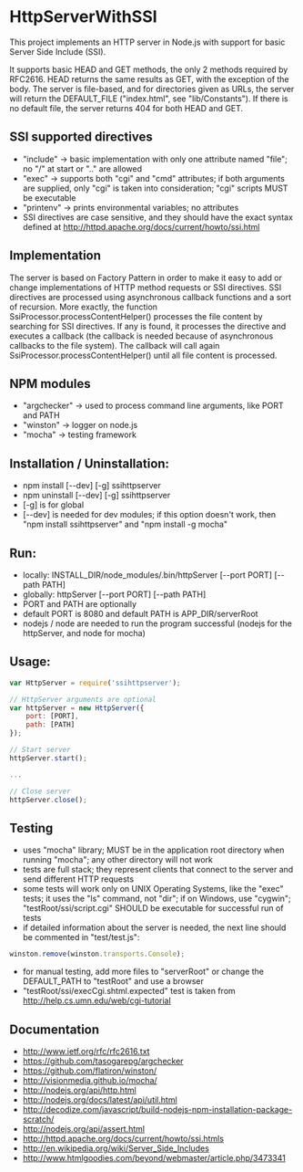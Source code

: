HttpServerWithSSI
=================

This project implements an HTTP server in Node.js with support for basic
Server Side Include (SSI).

It supports basic HEAD and GET methods, the only 2 methods required by RFC2616.
HEAD returns the same results as GET, with the exception of the body. The
server is file-based, and for directories given as URLs, the server will return
the DEFAULT_FILE ("index.html", see "lib/Constants"). If there is no default
file, the server returns 404 for both HEAD and GET.

## SSI supported directives
- "include" -> basic implementation with only one attribute named "file";
no "/" at start or ".." are allowed
- "exec" -> supports both "cgi" and "cmd" attributes; if both arguments
are supplied, only "cgi" is taken into consideration; "cgi" scripts MUST
be executable
- "printenv" -> prints environmental variables; no attributes
- SSI directives are case sensitive, and they should have the exact syntax
defined at http://httpd.apache.org/docs/current/howto/ssi.html

## Implementation
The server is based on Factory Pattern in order to make it easy to add or
change implementations of HTTP method requests or SSI directives. SSI
directives are processed using asynchronous callback functions and a sort of
recursion. More exactly, the function SsiProcessor.processContentHelper()
processes the file content by searching for SSI directives. If any is found,
it processes the directive and executes a callback (the callback is needed
because of asynchronous callbacks to the file system). The callback will call
again SsiProcessor.processContentHelper() until all file content is processed.

## NPM modules
- "argchecker" -> used to process command line arguments, like PORT and PATH
- "winston" -> logger on node.js
- "mocha" -> testing framework

## Installation / Uninstallation:
- npm install [--dev] [-g] ssihttpserver
- npm uninstall [--dev] [-g] ssihttpserver
- [-g] is for global
- [--dev] is needed for dev modules; if this option doesn't work, then
"npm install ssihttpserver" and "npm install -g mocha"

## Run:
- locally: INSTALL_DIR/node_modules/.bin/httpServer [--port PORT] [--path PATH]
- globally: httpServer [--port PORT] [--path PATH]
- PORT and PATH are optionally
- default PORT is 8080 and default PATH is APP_DIR/serverRoot
- nodejs / node are needed to run the program successful (nodejs for the httpServer,
and node for mocha)

## Usage:
```js
var HttpServer = require('ssihttpserver');

// HttpServer arguments are optional
var httpServer = new HttpServer({
	port: [PORT],
	path: [PATH]
});

// Start server
httpServer.start();

...

// Close server
httpServer.close();
```

## Testing
- uses "mocha" library; MUST be in the application root directory when running
"mocha"; any other directory will not work
- tests are full stack; they represent clients that connect to the server and
send different HTTP requests
- some tests will work only on UNIX Operating Systems, like the "exec" tests;
it uses the "ls" command, not "dir"; if on Windows, use "cygwin";
"testRoot/ssi/script.cgi" SHOULD be executable for successful run of tests
- if detailed information about the server is needed, the next line should be
commented in "test/test.js":
```js
winston.remove(winston.transports.Console);
```
- for manual testing, add more files to "serverRoot" or change the DEFAULT_PATH
to "testRoot" and use a browser
- "testRoot/ssi/execCgi.shtml.expected" test is taken from
http://help.cs.umn.edu/web/cgi-tutorial

## Documentation
- http://www.ietf.org/rfc/rfc2616.txt
- https://github.com/tasogarepg/argchecker
- https://github.com/flatiron/winston/
- http://visionmedia.github.io/mocha/
- http://nodejs.org/api/http.html
- http://nodejs.org/docs/latest/api/util.html
- http://decodize.com/javascript/build-nodejs-npm-installation-package-scratch/
- http://nodejs.org/api/assert.html
- http://httpd.apache.org/docs/current/howto/ssi.htmls
- http://en.wikipedia.org/wiki/Server_Side_Includes
- http://www.htmlgoodies.com/beyond/webmaster/article.php/3473341

